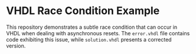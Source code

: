 # VHDL Race Condition Example

This repository demonstrates a subtle race condition that can occur in VHDL when dealing with asynchronous resets. The `error.vhdl` file contains code exhibiting this issue, while `solution.vhdl` presents a corrected version.